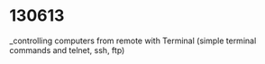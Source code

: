 130613
======

_controlling computers from remote with Terminal (simple terminal commands and telnet, ssh, ftp)

